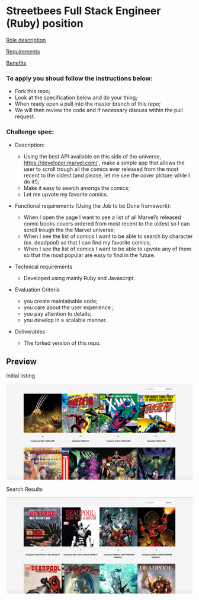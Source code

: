 # Streetbees Full Stack Engineer (Ruby) position

[Role description](https://github.com/Streetbees/full-stack-engineer-ruby/wiki/Role-description)

[Requirements](https://github.com/Streetbees/full-stack-engineer-ruby/wiki/Requirements)

[Benefits](https://github.com/Streetbees/full-stack-engineer-ruby/wiki/Benefits)


### To apply you shoud follow the instructions below:

- Fork this repo;
- Look at the specification below and do your thing;
- When ready open a pull into the master branch of this repo;
- We will then review the code and if necessary discuss within the pull request.

### Challenge spec:

- Description:
    - Using the best API available on this side of the universe, https://developer.marvel.com/ , make a simple app that allows the user to scroll trough all the comics ever released from the most recent to the oldest (and please, let me see the cover picture while I do it!);
    - Make it easy to search amongs the comics;
    - Let me upvote my favorite comics.

- Functional requirements (Using the Job to be Done framework):
    - When I open the page I want to see a list of all Marvel’s released comic books covers ordered from most recent to the oldest so I can scroll trough the the Marvel universe;
    - When I see the list of comics I want to be able to search by character (ex. deadpool) so that I can find my favorite comics;
    - When I see the list of comics I want to be able to upvote any of them so that the most popular are easy to find in the future.

- Technical requirements
    - Developed using mainly Ruby and Javascript.

- Evaluation Criteria
    - you create maintainable code;
    - you care about the user experience ;
    - you pay attention to details;
    - you develop in a scalable manner.

- Deliverables
    - The forked version of this repo.

## Preview

Initial listing

![Index](index.png)

Search Results

![Search results](search_results.png)

